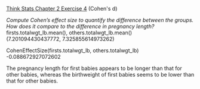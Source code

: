 [Think Stats Chapter 2 Exercise 4](http://greenteapress.com/thinkstats2/html/thinkstats2003.html#toc24) (Cohen's d)

*Compute Cohen’s effect size to quantify the difference between the groups. How does it compare to the difference in pregnancy length?*  
firsts.totalwgt_lb.mean(), others.totalwgt_lb.mean()  
(7.201094430437772, 7.325855614973262)    

CohenEffectSize(firsts.totalwgt_lb, others.totalwgt_lb)  
-0.088672927072602    

The pregnancy length for first babies appears to be longer than that for other babies, whereas the birthweight of first babies seems to be lower than that for other babies.
